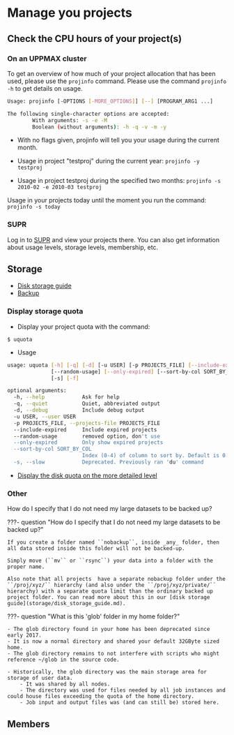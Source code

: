 # Manage you projects


## Check the CPU hours of your project(s)

### On an UPPMAX cluster

To get an overview of how much of your project allocation that has been used, please use the ``projinfo`` command. Please use the command ``projinfo -h`` to get details on usage.

```bash
Usage: projinfo [-OPTIONS [-MORE_OPTIONS]] [--] [PROGRAM_ARG1 ...]

The following single-character options are accepted:
        With arguments: -s -e -M
        Boolean (without arguments): -h -q -v -m -y

```

- With no flags given, projinfo will tell you your usage during the current month.

- Usage in project "testproj" during the current year: ``projinfo -y testproj``

- Usage in project testproj during the specified two months: ``projinfo -s 2010-02 -e 2010-03 testproj``

Usage in your projects today until the moment you run the command: ``projinfo -s today``

### SUPR

Log in to [SUPR](https://supr.naiss.se/) and view your projects there. You can also get information about usage levels, storage levels, membership, etc.

## Storage

- [Disk storage guide](storage/disk_storage_guide.md)
- [Backup](backup.md)

### Display storage quota

- Display your project quota with the command:

```console
$ uquota
```

- Usage

```bash
usage: uquota [-h] [-q] [-d] [-u USER] [-p PROJECTS_FILE] [--include-expired]
              [--random-usage] [--only-expired] [--sort-by-col SORT_BY_COL]
              [-s] [-f]

optional arguments:
  -h, --help            Ask for help
  -q, --quiet           Quiet, abbreviated output
  -d, --debug           Include debug output
  -u USER, --user USER
  -p PROJECTS_FILE, --projects-file PROJECTS_FILE
  --include-expired     Include expired projects
  --random-usage        removed option, don't use
  --only-expired        Only show expired projects
  --sort-by-col SORT_BY_COL
                        Index (0-4) of column to sort by. Default is 0.
  -s, --slow            Deprecated. Previously ran 'du' command
```

- [Display the disk quota on the more detailed level](storage/disk_quota_more.md)

### Other

How do I specify that I do not need my large datasets to be backed up?

???- question "How do I specify that I do not need my large datasets to be backed up?"

    If you create a folder named ``nobackup``, inside _any_ folder, then all data stored inside this folder will not be backed-up. 
    
    Simply move (``mv`` or ``rsync``) your data into a folder with the proper name.

    Also note that all projects  have a separate nobackup folder under the ``/proj/xyz/`` hierarchy (and also under the ``/proj/xyz/private/`` hierarchy) with a separate quota limit than the ordinary backed up project folder. You can read more about this in our [disk storage guide](storage/disk_storage_guide.md).

???- question "What is this 'glob' folder in my home folder?"

    - The glob directory found in your home has been deprecated since early 2017.
    - It is now a normal directory and shared your default 32GByte sized home.
    - The glob directory remains to not interfere with scripts who might reference ~/glob in the source code.

    - Historically, the glob directory was the main storage area for storage of user data.
        - It was shared by all nodes.
        - The directory was used for files needed by all job instances and could house files exceeding the quota of the home directory.
        - Job input and output files was (and can still be) stored here.


## Members

